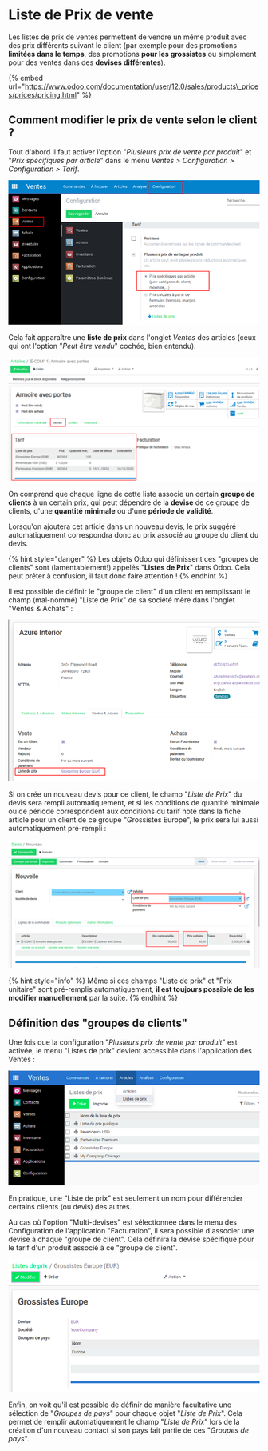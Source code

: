 # Liste de Prix de vente

Les listes de prix de ventes permettent de vendre un même produit avec des prix différents suivant le client \(par exemple pour des promotions **limitées dans le temps**, des promotions **pour les grossistes** ou simplement pour des ventes dans des **devises différentes**\).

{% embed url="https://www.odoo.com/documentation/user/12.0/sales/products\_prices/prices/pricing.html" %}

## Comment modifier le prix de vente selon le client ?

Tout d'abord il faut activer l'option "_Plusieurs prix de vente par produit_" et "_Prix spécifiques par article_" dans le menu _Ventes &gt; Configuration &gt; Configuration &gt; Tarif_.

![](../.gitbook/assets/image%20%2885%29.png)

Cela fait apparaître une **liste de prix** dans l'onglet _Ventes_ des articles \(ceux qui ont l'option "_Peut être vendu_" cochée, bien entendu\).

![](../.gitbook/assets/image%20%2889%29.png)

On comprend que chaque ligne de cette liste associe un certain **groupe de clients** à un certain prix, qui peut dépendre de la **devise** de ce groupe de clients, d'une **quantité minimale** ou d'une **période de validité**.

Lorsqu'on ajoutera cet article dans un nouveau devis, le prix suggéré automatiquement correspondra donc au prix associé au groupe du client du devis.

{% hint style="danger" %}
Les objets Odoo qui définissent ces "groupes de clients" sont \(lamentablement!\) appelés "**Listes de Prix**" dans Odoo. Cela peut prêter à confusion, il faut donc faire attention ! 
{% endhint %}

Il est possible de définir le "groupe de client" d'un client en remplissant le champ \(mal-nommé\) "Liste de Prix" de sa société mère dans l'onglet "Ventes & Achats" :

![](../.gitbook/assets/image%20%2882%29.png)

Si on crée un nouveau devis pour ce client, le champ "_Liste de Prix_" du devis sera rempli automatiquement, et si les conditions de quantité minimale ou de période correspondent aux conditions du tarif noté dans la fiche article pour un client de ce groupe "Grossistes Europe", le prix sera lui aussi automatiquement pré-rempli :

![](../.gitbook/assets/image%20%2883%29.png)

{% hint style="info" %}
Même si ces champs "Liste de prix" et "Prix unitaire" sont pré-remplis automatiquement, **il est toujours possible de les modifier manuellement** par la suite.
{% endhint %}

## Définition des "groupes de clients"

Une fois que la configuration "_Plusieurs prix de vente par produit_" est activée, le menu "Listes de prix" devient accessible dans l'application des Ventes :

![](../.gitbook/assets/image%20%2879%29.png)

En pratique, une "Liste de prix" est seulement un nom pour différencier certains clients \(ou devis\) des autres.

Au cas où l'option "Multi-devises" est sélectionnée dans le menu des Configuration de l'application "Facturation", il sera possible d'associer une devise à chaque "groupe de client". Cela définira la devise spécifique pour le tarif d'un produit associé à ce "groupe de client".

![](../.gitbook/assets/image%20%2891%29.png)

Enfin, on voit qu'il est possible de définir de manière facultative une sélection de "_Groupes de pays_" pour chaque objet "_Liste de Prix_". Cela permet de remplir automatiquement le champ "_Liste de Prix_" lors de la création d'un nouveau contact si son pays fait partie de ces "_Groupes de pays_".


